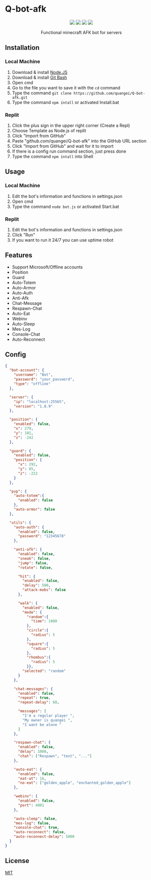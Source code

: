 # Q-bot-afk
<p align="center"> 
    <img src="https://img.shields.io/github/issues/quangei/Q-bot-afk">
    <img src="https://img.shields.io/github/forks/quangei/Q-bot-afk">
    <img src="https://img.shields.io/github/stars/quangei/Q-bot-afk">
    <img src="https://img.shields.io/github/license/quangei/Q-bot-afk">
</p>

<p align="center">
    Functional minecraft AFK bot for servers
</p>

## Installation

### Local Machine
  1. Download & install [Node.JS](https://nodejs.org/en/download/)
  2. Download & install [Git Bash](https://git-scm.com/downloads)
  3. Open cmd
  4. Go to the file you want to save it with the `cd` command
  5. Type the command `git clone https://github.com/quangei/Q-bot-afk.git`
  6. Type the command `npm íntall` or activated Install.bat

### Replit
  1. Click the plus sign in the upper right corner (Create a Repl)
  2. Choose Template as Node.js of replit
  3. Click "Import from GitHub"
  4. Paste "github.com/quangei/Q-bot-afk" into the GitHub URL section
  5. Click "Import from GitHub" and wait for it to import
  6. If there is a config run command section, just press done
  7. Type the command `npm íntall` into Shell

## Usage

### Local Machine
  1. Edit the bot's information and functions in settings.json
  2. Open cmd
  3. Type the command `node bot.js` or activated Start.bat
     
### Replit
  1. Edit the bot's information and functions in settings.json
  2. Click "Run"
  3. If you want to run it 24/7 you can use uptime robot

## Features

- Support Microsoft/Offline accounts
- Position
- Guard
- Auto-Totem
- Auto-Armor
- Auto-Auth
- Anti-Afk
- Chat-Message
- Respawn-Chat
- Auto-Eat
- Webinv
- Auto-Sleep
- Mes-Log
- Console-Chat
- Auto-Reconnect

## Config

```json
{
  "bot-account": {
    "username": "Bot",
    "password": "your_password",
    "type": "offline"
  },

  "server": {
    "ip": "localhost:25565",
    "version": "1.8.9"
  },

  "position": {
    "enabled": false,
    "x": 279,
    "y": 101,
    "z": -242
  },

  "guard": {
    "enabled": false,
    "position": {
      "x": 292,
      "y": 85,
      "z": -222
    }
  },

  "pvp": {
    "auto-totem":{
      "enabled": false
    },
    "auto-armor": false
  },

  "utils": {
    "auto-auth": {
      "enabled": false,
      "password": "12345678"
    },

    "anti-afk": {
      "enabled": false,
      "sneak": false,
      "jump": false,
      "rotate": false,

      "hit": {
        "enabled": false,
        "delay": 500,
        "attack-mobs": false
      },

      "walk": {
        "enabled": false,
        "mode": {
          "random":{
            "time": 1000
          },
          "circle":{
            "radius": 5
          },
          "square":{
            "radius": 5
          },
          "rhombus":{
            "radius": 5
          }},
        "selected": "random"
      }
    },

    "chat-messages": {
      "enabled": false,
      "repeat": true,
      "repeat-delay": 60,

      "messages": [
        "I'm a regular player ",
        "My owner is quangei ",
        "I want be alone "
      ]
    },

    "respawn-chat": {
      "enabled": false,
      "delay": 1000,
      "chat": ["Respawn", "text", "..."]
    },

    "auto-eat": {
      "enabled": false,
      "eat-at": 16,
      "no-eat": ["golden_apple", "enchanted_golden_apple"]
    },

    "webinv": {
      "enabled": false,
      "port": 4001
    },

    "auto-sleep": false,  
    "mes-log": false,
    "console-chat": true,
    "auto-reconnect": false,
    "auto-reconnect-delay": 5000
  }
}

```

## License
 [MIT](https://github.com/quangei/Q-bot-afk/blob/main/LICENSE)
